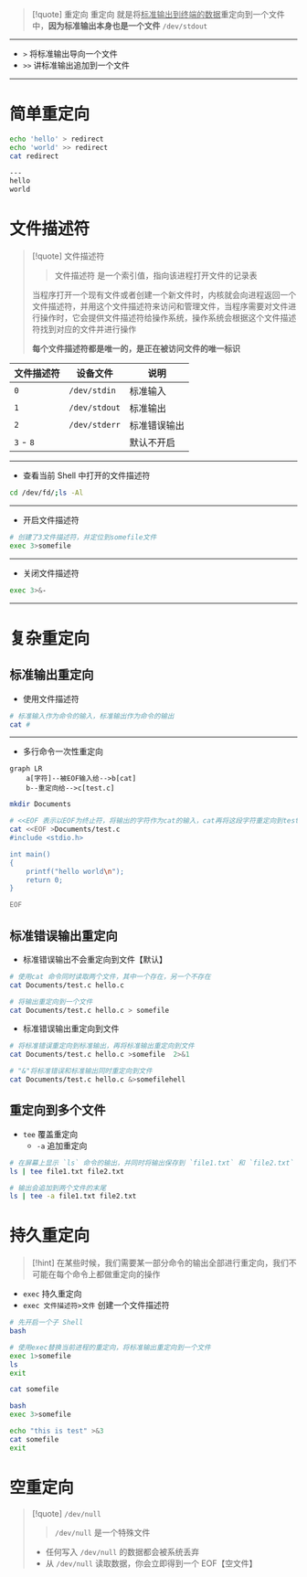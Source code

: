 >[!quote] 重定向
>重定向 就是将<u>标准输出到终端的数据</u>重定向到一个文件中，**因为标准输出本身也是一个文件** `/dev/stdout`

---

- `>` 将标准输出导向一个文件
- `>>` 讲标准输出追加到一个文件

---

# 简单重定向
```bash
echo 'hello' > redirect
echo 'world' >> redirect
cat redirect

---
hello
world
```

# 文件描述符
>[!quote] 文件描述符
>>文件描述符 是一个索引值，指向该进程打开文件的记录表
>
>当程序打开一个现有文件或者创建一个新文件时，内核就会向进程返回一个文件描述符，并用这个文件描述符来访问和管理文件，当程序需要对文件进行操作时，它会提供文件描述符给操作系统，操作系统会根据这个文件描述符找到对应的文件并进行操作
>
>**每个文件描述符都是唯一的，是正在被访问文件的唯一标识**

| 文件描述符     | 设备文件          | 说明     |
| --------- | ------------- | ------ |
| `0`       | `/dev/stdin`  | 标准输入   |
| `1`       | `/dev/stdout` | 标准输出   |
| `2`       | `/dev/stderr` | 标准错误输出 |
| `3` - `8` |               | 默认不开启  |

---

- 查看当前 Shell 中打开的文件描述符
```bash
cd /dev/fd/;ls -Al
```

---

- 开启文件描述符
```bash
# 创建了3文件描述符，并定位到somefile文件
exec 3>somefile
```

---

- 关闭文件描述符
```bash
exec 3>&-
```

---

# 复杂重定向
## 标准输出重定向
- 使用文件描述符
```bash
# 标准输入作为命令的输入，标准输出作为命令的输出
cat #
```

---

- 多行命令一次性重定向
```mermaid
graph LR
	a[字符]--被EOF输入给-->b[cat]
	b--重定向给-->c[test.c]
```

```bash
mkdir Documents

# <<EOF 表示以EOF为终止符，将输出的字符作为cat的输入，cat再将这段字符重定向到test.c中
cat <<EOF >Documents/test.c
#include <stdio.h>

int main()
{
    printf("hello world\n");
    return 0;
}

EOF
```

## 标准错误输出重定向
- 标准错误输出不会重定向到文件【默认】
```bash
# 使用cat 命令同时读取两个文件，其中一个存在，另一个不存在
cat Documents/test.c hello.c

# 将输出重定向到一个文件
cat Documents/test.c hello.c > somefile
```

- 标准错误输出重定向到文件
```bash
# 将标准错误重定向到标准输出，再将标准输出重定向到文件
cat Documents/test.c hello.c >somefile  2>&1

# "&"将标准错误和标准输出同时重定向到文件
cat Documents/test.c hello.c &>somefilehell
```

## 重定向到多个文件
- `tee` 覆盖重定向
	- `-a` 追加重定向

```bash
# 在屏幕上显示 `ls` 命令的输出，并同时将输出保存到 `file1.txt` 和 `file2.txt` 两个文件中
ls | tee file1.txt file2.txt

# 输出会追加到两个文件的末尾
ls | tee -a file1.txt file2.txt
```

# 持久重定向
>[!hint] 在某些时候，我们需要某一部分命令的输出全部进行重定向，我们不可能在每个命令上都做重定向的操作

- `exec` 持久重定向
- `exec 文件描述符>文件` 创建一个文件描述符

```bash
# 先开启一个子 Shell
bash

# 使用exec替换当前进程的重定向，将标准输出重定向到一个文件
exec 1>somefile
ls
exit

cat somefile
```

```bash
bash
exec 3>somefile

echo "this is test" >&3
cat somefile
exit
```

# 空重定向
>[!quote] `/dev/null`
>>`/dev/null` 是一个特殊文件
>
>- 任何写入 `/dev/null` 的数据都会被系统丢弃
>- 从 `/dev/null` 读取数据，你会立即得到一个 EOF【空文件】














